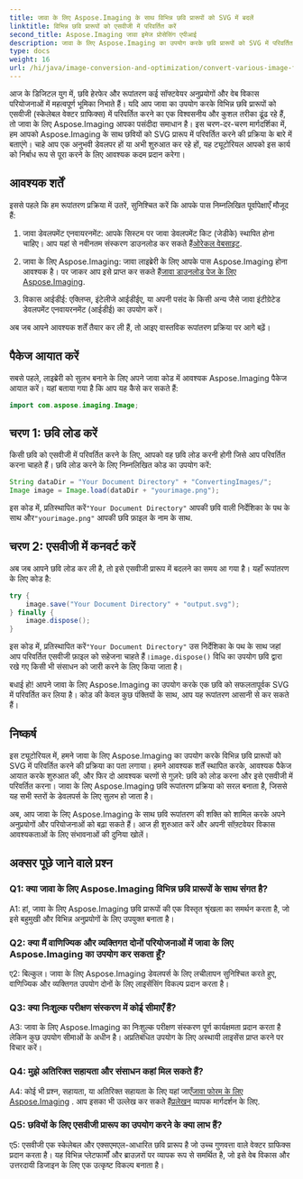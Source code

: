 ```yaml
---
title: जावा के लिए Aspose.Imaging के साथ विभिन्न छवि प्रारूपों को SVG में बदलें
linktitle: विभिन्न छवि प्रारूपों को एसवीजी में परिवर्तित करें
second_title: Aspose.Imaging जावा इमेज प्रोसेसिंग एपीआई
description: जावा के लिए Aspose.Imaging का उपयोग करके छवि प्रारूपों को SVG में परिवर्तित करना सीखें। डेवलपर्स के लिए चरण-दर-चरण मार्गदर्शिका.
type: docs
weight: 16
url: /hi/java/image-conversion-and-optimization/convert-various-image-formats-to-svg/
---
```

आज के डिजिटल युग में, छवि हेरफेर और रूपांतरण कई सॉफ्टवेयर अनुप्रयोगों और वेब विकास परियोजनाओं में महत्वपूर्ण भूमिका निभाते हैं। यदि आप जावा का उपयोग करके विभिन्न छवि प्रारूपों को एसवीजी (स्केलेबल वेक्टर ग्राफिक्स) में परिवर्तित करने का एक विश्वसनीय और कुशल तरीका ढूंढ रहे हैं, तो जावा के लिए Aspose.Imaging आपका पसंदीदा समाधान है। इस चरण-दर-चरण मार्गदर्शिका में, हम आपको Aspose.Imaging के साथ छवियों को SVG प्रारूप में परिवर्तित करने की प्रक्रिया के बारे में बताएंगे। चाहे आप एक अनुभवी डेवलपर हों या अभी शुरुआत कर रहे हों, यह ट्यूटोरियल आपको इस कार्य को निर्बाध रूप से पूरा करने के लिए आवश्यक कदम प्रदान करेगा।

## आवश्यक शर्तें

इससे पहले कि हम रूपांतरण प्रक्रिया में उतरें, सुनिश्चित करें कि आपके पास निम्नलिखित पूर्वापेक्षाएँ मौजूद हैं:

1.  जावा डेवलपमेंट एनवायरनमेंट: आपके सिस्टम पर जावा डेवलपमेंट किट (जेडीके) स्थापित होना चाहिए। आप यहां से नवीनतम संस्करण डाउनलोड कर सकते हैं[ओरेकल वेबसाइट](https://www.oracle.com/java/technologies/javase-downloads).

2.  जावा के लिए Aspose.Imaging: जावा लाइब्रेरी के लिए आपके पास Aspose.Imaging होना आवश्यक है। पर जाकर आप इसे प्राप्त कर सकते हैं[जावा डाउनलोड पेज के लिए Aspose.Imaging](https://releases.aspose.com/imaging/java/).

3. विकास आईडीई: एक्लिप्स, इंटेलीजे आईडीईए, या अपनी पसंद के किसी अन्य जैसे जावा इंटीग्रेटेड डेवलपमेंट एनवायरनमेंट (आईडीई) का उपयोग करें।

अब जब आपने आवश्यक शर्तें तैयार कर ली हैं, तो आइए वास्तविक रूपांतरण प्रक्रिया पर आगे बढ़ें।

## पैकेज आयात करें

सबसे पहले, लाइब्रेरी को सुलभ बनाने के लिए अपने जावा कोड में आवश्यक Aspose.Imaging पैकेज आयात करें। यहां बताया गया है कि आप यह कैसे कर सकते हैं:

```java
import com.aspose.imaging.Image;
```

## चरण 1: छवि लोड करें

किसी छवि को एसवीजी में परिवर्तित करने के लिए, आपको वह छवि लोड करनी होगी जिसे आप परिवर्तित करना चाहते हैं। छवि लोड करने के लिए निम्नलिखित कोड का उपयोग करें:

```java
String dataDir = "Your Document Directory" + "ConvertingImages/";
Image image = Image.load(dataDir + "yourimage.png");
```

 इस कोड में, प्रतिस्थापित करें`"Your Document Directory"` आपकी छवि वाली निर्देशिका के पथ के साथ और`"yourimage.png"` आपकी छवि फ़ाइल के नाम के साथ.

## चरण 2: एसवीजी में कनवर्ट करें

अब जब आपने छवि लोड कर ली है, तो इसे एसवीजी प्रारूप में बदलने का समय आ गया है। यहाँ रूपांतरण के लिए कोड है:

```java
try {
    image.save("Your Document Directory" + "output.svg");
} finally {
    image.dispose();
}
```

 इस कोड में, प्रतिस्थापित करें`"Your Document Directory"` उस निर्देशिका के पथ के साथ जहां आप परिवर्तित एसवीजी फ़ाइल को सहेजना चाहते हैं।`image.dispose()` विधि का उपयोग छवि द्वारा रखे गए किसी भी संसाधन को जारी करने के लिए किया जाता है।

बधाई हो! आपने जावा के लिए Aspose.Imaging का उपयोग करके एक छवि को सफलतापूर्वक SVG में परिवर्तित कर लिया है। कोड की केवल कुछ पंक्तियों के साथ, आप यह रूपांतरण आसानी से कर सकते हैं।

## निष्कर्ष

इस ट्यूटोरियल में, हमने जावा के लिए Aspose.Imaging का उपयोग करके विभिन्न छवि प्रारूपों को SVG में परिवर्तित करने की प्रक्रिया का पता लगाया। हमने आवश्यक शर्तें स्थापित करके, आवश्यक पैकेज आयात करके शुरुआत की, और फिर दो आवश्यक चरणों से गुज़रे: छवि को लोड करना और इसे एसवीजी में परिवर्तित करना। जावा के लिए Aspose.Imaging छवि रूपांतरण प्रक्रिया को सरल बनाता है, जिससे यह सभी स्तरों के डेवलपर्स के लिए सुलभ हो जाता है।

अब, आप जावा के लिए Aspose.Imaging के साथ छवि रूपांतरण की शक्ति को शामिल करके अपने अनुप्रयोगों और परियोजनाओं को बढ़ा सकते हैं। आज ही शुरुआत करें और अपनी सॉफ़्टवेयर विकास आवश्यकताओं के लिए संभावनाओं की दुनिया खोलें।

## अक्सर पूछे जाने वाले प्रश्न

### Q1: क्या जावा के लिए Aspose.Imaging विभिन्न छवि प्रारूपों के साथ संगत है?

A1: हां, जावा के लिए Aspose.Imaging छवि प्रारूपों की एक विस्तृत श्रृंखला का समर्थन करता है, जो इसे बहुमुखी और विभिन्न अनुप्रयोगों के लिए उपयुक्त बनाता है।

### Q2: क्या मैं वाणिज्यिक और व्यक्तिगत दोनों परियोजनाओं में जावा के लिए Aspose.Imaging का उपयोग कर सकता हूँ?

ए2: बिल्कुल। जावा के लिए Aspose.Imaging डेवलपर्स के लिए लचीलापन सुनिश्चित करते हुए, वाणिज्यिक और व्यक्तिगत उपयोग दोनों के लिए लाइसेंसिंग विकल्प प्रदान करता है।

### Q3: क्या निःशुल्क परीक्षण संस्करण में कोई सीमाएँ हैं?

A3: जावा के लिए Aspose.Imaging का निःशुल्क परीक्षण संस्करण पूर्ण कार्यक्षमता प्रदान करता है लेकिन कुछ उपयोग सीमाओं के अधीन है। अप्रतिबंधित उपयोग के लिए अस्थायी लाइसेंस प्राप्त करने पर विचार करें।

### Q4: मुझे अतिरिक्त सहायता और संसाधन कहां मिल सकते हैं?

 A4: कोई भी प्रश्न, सहायता, या अतिरिक्त सहायता के लिए यहां जाएँ[जावा फोरम के लिए Aspose.Imaging](https://forum.aspose.com/) . आप इसका भी उल्लेख कर सकते हैं[प्रलेखन](https://reference.aspose.com/imaging/java/) व्यापक मार्गदर्शन के लिए.

### Q5: छवियों के लिए एसवीजी प्रारूप का उपयोग करने के क्या लाभ हैं?

ए5: एसवीजी एक स्केलेबल और एक्सएमएल-आधारित छवि प्रारूप है जो उच्च गुणवत्ता वाले वेक्टर ग्राफिक्स प्रदान करता है। यह विभिन्न प्लेटफार्मों और ब्राउज़रों पर व्यापक रूप से समर्थित है, जो इसे वेब विकास और उत्तरदायी डिजाइन के लिए एक उत्कृष्ट विकल्प बनाता है।